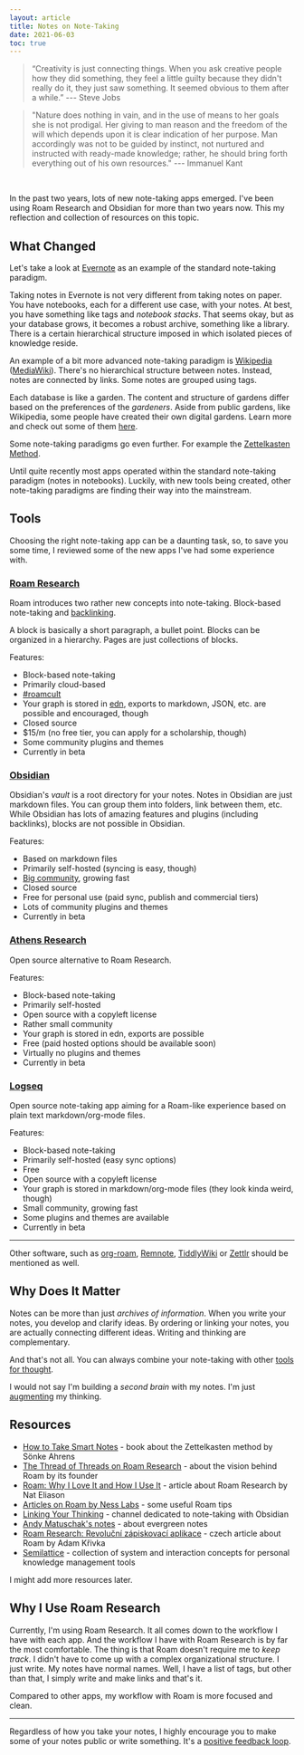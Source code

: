 ```yaml
---
layout: article
title: Notes on Note-Taking
date: 2021-06-03
toc: true
---
```


> “Creativity is just connecting things. When you ask creative people how they did something, they feel a little guilty because they didn't really do it, they just saw something. It seemed obvious to them after a while.” --- Steve Jobs

> "Nature does nothing in vain, and in the use of means to her goals she is not prodigal. Her giving to man reason and the freedom of the will which depends upon it is clear indication of her purpose. Man accordingly was not to be guided by instinct, not nurtured and instructed with ready-made knowledge; rather, he should bring forth everything out of his own resources." --- Immanuel Kant

<br>

In the past two years, lots of new note-taking apps emerged. I've been using Roam Research and Obsidian for more than two years now. This my reflection and collection of resources on this topic.

## What Changed

Let's take a look at [Evernote](https://evernote.com/) as an example of the standard note-taking paradigm.

Taking notes in Evernote is not very different from taking notes on paper. You have notebooks, each for a different use case, with your notes. At best, you have something like tags and _notebook stacks_. That seems okay, but as your database grows, it becomes a robust archive, something like a library. There is a certain hierarchical structure imposed in which isolated pieces of knowledge reside.

An example of a bit more advanced note-taking paradigm is [Wikipedia](https://wikipedia.org/) ([MediaWiki](https://en.wikipedia.org/wiki/MediaWiki)). There's no hierarchical structure between notes. Instead, notes are connected by links. Some notes are grouped using tags.

Each database is like a garden. The content and structure of gardens differ based on the preferences of the _gardeners_. Aside from public gardens, like Wikipedia, some people have created their own digital gardens. Learn more and check out some of them [here](https://github.com/MaggieAppleton/digital-gardeners).

Some note-taking paradigms go even further. For example the [Zettelkasten Method](https://en.wikipedia.org/wiki/Zettelkasten).

Until quite recently most apps operated within the standard note-taking paradigm (notes in notebooks). Luckily, with new tools being created, other note-taking paradigms are finding their way into the mainstream.

## Tools

Choosing the right note-taking app can be a daunting task, so, to save you some time, I reviewed some of the new apps I've had some experience with.

### [Roam Research](https://roamresearch.com/)

Roam introduces two rather new concepts into note-taking. Block-based note-taking and [backlinking](https://en.wikipedia.org/wiki/Backlink).

A block is basically a short paragraph, a bullet point. Blocks can be organized in a hierarchy. Pages are just collections of blocks.

Features:

- Block-based note-taking
- Primarily cloud-based
- [#roamcult](https://tobiasbru.medium.com/the-history-of-roam-research-and-the-roamcult-4c1e1897633d)
- Your graph is stored in [edn](https://github.com/edn-format/edn), exports to markdown, JSON, etc. are possible and encouraged, though
- Closed source
- $15/m (no free tier, you can apply for a scholarship, though)
- Some community plugins and themes
- Currently in beta

### [Obsidian](https://obsidian.md/)

Obsidian's _vault_ is a root directory for your notes. Notes in Obsidian are just markdown files. You can group them into folders, link between them, etc. While Obsidian has lots of amazing features and plugins (including backlinks), blocks are not possible in Obsidian.

Features:

- Based on markdown files
- Primarily self-hosted (syncing is easy, though)
- [Big community](https://forum.obsidian.md/), growing fast
- Closed source
- Free for personal use (paid sync, publish and commercial tiers)
- Lots of community plugins and themes
- Currently in beta

### [Athens Research](https://github.com/athensresearch/athens)

Open source alternative to Roam Research.

Features:

- Block-based note-taking
- Primarily self-hosted
- Open source with a copyleft license
- Rather small community
- Your graph is stored in edn, exports are possible
- Free (paid hosted options should be available soon)
- Virtually no plugins and themes
- Currently in beta

### [Logseq](https://logseq.com/)

Open source note-taking app aiming for a Roam-like experience based on plain text markdown/org-mode files.

Features:

- Block-based note-taking
- Primarily self-hosted (easy sync options)
- Free
- Open source with a copyleft license
- Your graph is stored in markdown/org-mode files (they look kinda weird, though)
- Small community, growing fast
- Some plugins and themes are available
- Currently in beta

---

Other software, such as [org-roam](https://www.orgroam.com/), [Remnote](https://www.remnote.io/), [TiddlyWiki](https://tiddlywiki.com/) or [Zettlr](https://www.zettlr.com/) should be mentioned as well.

## Why Does It Matter

Notes can be more than just _archives of information_. When you write your notes, you develop and clarify ideas. By ordering or linking your notes, you are actually connecting different ideas. Writing and thinking are complementary.

And that's not all. You can always combine your note-taking with other [tools for thought](https://numinous.productions/ttft/).

I would not say I'm building a _second brain_ with my notes. I'm just [augmenting](https://www.youtube.com/watch?v=KmuP8gsgWb8) my thinking.

## Resources

- [How to Take Smart Notes](https://www.goodreads.com/en/book/show/34507927-how-to-take-smart-notes) - book about the Zettelkasten method by Sönke Ahrens
- [The Thread of Threads on Roam Research](https://twitter.com/conaw/status/1198399750032232449?lang=en) - about the vision behind Roam by its founder
- [Roam: Why I Love It and How I Use It](https://www.nateliason.com/blog/roam) - article about Roam Research by Nat Eliason
- [Articles on Roam by Ness Labs](https://nesslabs.com/tag/roam) - some useful Roam tips
- [Linking Your Thinking](https://www.youtube.com/channel/UC85D7ERwhke7wVqskV_DZUA/videos?view=0&sort=p) - channel dedicated to note-taking with Obsidian
- [Andy Matuschak's notes](https://notes.andymatuschak.org/About_these_notes) - about evergreen notes
- [Roam Research: Revoluční zápiskovací aplikace](https://adamkrivka.cz/blog/roam/) - czech article about Roam by Adam Křivka
- [Semilattice](https://www.semilattice.xyz/) - collection of system and interaction concepts for personal knowledge management tools

I might add more resources later.

## Why I Use Roam Research

Currently, I'm using Roam Research. It all comes down to the workflow I have with each app. And the workflow I have with Roam Research is by far the most comfortable. The thing is that Roam doesn't require me to _keep track_. I didn't have to come up with a complex organizational structure. I just write. My notes have normal names. Well, I have a list of tags, but other than that, I simply write and make links and that's it.

Compared to other apps, my workflow with Roam is more focused and clean.

---

Regardless of how you take your notes, I highly encourage you to make some of your notes public or write something. It's a [positive feedback loop](https://fs.blog/2011/10/mental-model-feedback-loops/).